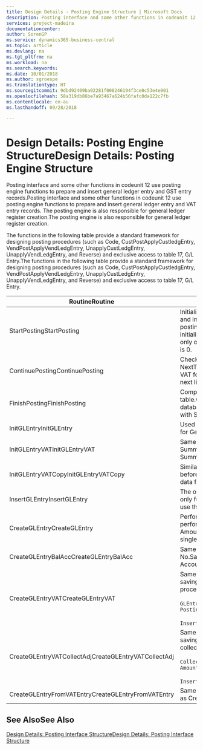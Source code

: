 ```yaml
---
title: Design Details - Posting Engine Structure | Microsoft Docs
description: Posting interface and some other functions in codeunit 12 use posting engine functions to prepare and insert general ledger entry and GST entry records. The posting engine is also responsible for general ledger register creation.
services: project-madeira
documentationcenter: 
author: SorenGP
ms.service: dynamics365-business-central
ms.topic: article
ms.devlang: na
ms.tgt_pltfrm: na
ms.workload: na
ms.search.keywords: 
ms.date: 10/01/2018
ms.author: sgroespe
ms.translationtype: HT
ms.sourcegitcommit: 9dbd92409ba02281f008246194f3ce0c53e4e001
ms.openlocfilehash: 58a319db86be7a93467a624b56fafc0da122c7fb
ms.contentlocale: en-au
ms.lasthandoff: 09/28/2018

---
```

# <a name="design-details-posting-engine-structure"></a><span data-ttu-id="d1189-104">Design Details: Posting Engine Structure</span><span class="sxs-lookup"><span data-stu-id="d1189-104">Design Details: Posting Engine Structure</span></span>
<span data-ttu-id="d1189-105">Posting interface and some other functions in codeunit 12 use posting engine functions to prepare and insert general ledger entry and GST entry records.</span><span class="sxs-lookup"><span data-stu-id="d1189-105">Posting interface and some other functions in codeunit 12 use posting engine functions to prepare and insert general ledger entry and VAT entry records.</span></span> <span data-ttu-id="d1189-106">The posting engine is also responsible for general ledger register creation.</span><span class="sxs-lookup"><span data-stu-id="d1189-106">The posting engine is also responsible for general ledger register creation.</span></span>  
  
 <span data-ttu-id="d1189-107">The functions in the following table provide a standard framework for designing posting procedures (such as Code, CustPostApplyCustledgEntry, VendPostApplyVendLedgEntry, UnapplyCustLedgEntry, UnapplyVendLedgEntry, and Reverse) and exclusive access to table 17, G/L Entry.</span><span class="sxs-lookup"><span data-stu-id="d1189-107">The functions in the following table provide a standard framework for designing posting procedures (such as Code, CustPostApplyCustledgEntry, VendPostApplyVendLedgEntry, UnapplyCustLedgEntry, UnapplyVendLedgEntry, and Reverse) and exclusive access to table 17, G/L Entry.</span></span>  
  
|<span data-ttu-id="d1189-108">Routine</span><span class="sxs-lookup"><span data-stu-id="d1189-108">Routine</span></span>|<span data-ttu-id="d1189-109">Description</span><span class="sxs-lookup"><span data-stu-id="d1189-109">Description</span></span>|  
|-------------|---------------------------------------|  
|<span data-ttu-id="d1189-110">StartPosting</span><span class="sxs-lookup"><span data-stu-id="d1189-110">StartPosting</span></span>|<span data-ttu-id="d1189-111">Initialises posting buffer TempGLEntryBuf, locks G/L Entry and GST Entry tables, and initialises Accounting Period, G/L Register, and Exchange Rate.</span><span class="sxs-lookup"><span data-stu-id="d1189-111">Initializes posting buffer TempGLEntryBuf, locks G/L Entry and VAT Entry tables, and initializes Accounting Period, G/L Register, and Exchange Rate.</span></span> <span data-ttu-id="d1189-112">Should be called only once, then NextEntryNo is 0.</span><span class="sxs-lookup"><span data-stu-id="d1189-112">Should be called only once, then NextEntryNo is 0.</span></span>|  
|<span data-ttu-id="d1189-113">ContinuePosting</span><span class="sxs-lookup"><span data-stu-id="d1189-113">ContinuePosting</span></span>|<span data-ttu-id="d1189-114">Checks and posts unrealised GST for previous transaction increment NextTransactionNo and prepares post of next line.</span><span class="sxs-lookup"><span data-stu-id="d1189-114">Checks and posts unrealized VAT for previous transaction increment NextTransactionNo and prepares post of next line.</span></span>|  
|<span data-ttu-id="d1189-115">FinishPosting</span><span class="sxs-lookup"><span data-stu-id="d1189-115">FinishPosting</span></span>|<span data-ttu-id="d1189-116">Completes posting by inserting G/L entries from temporary buffer into database table.</span><span class="sxs-lookup"><span data-stu-id="d1189-116">Completes posting by inserting G/L entries from temporary buffer into database table.</span></span> <span data-ttu-id="d1189-117">Always used together with StartPosting.</span><span class="sxs-lookup"><span data-stu-id="d1189-117">Always used together with StartPosting.</span></span> <span data-ttu-id="d1189-118">Checks for inconsistencies.</span><span class="sxs-lookup"><span data-stu-id="d1189-118">Checks for inconsistencies.</span></span>|  
|<span data-ttu-id="d1189-119">InitGLEntry</span><span class="sxs-lookup"><span data-stu-id="d1189-119">InitGLEntry</span></span>|<span data-ttu-id="d1189-120">Used to initialise new G/L entry for Gen. Jnl Line.</span><span class="sxs-lookup"><span data-stu-id="d1189-120">Used to initialize new G/L entry for Gen. Jnl Line.</span></span> <span data-ttu-id="d1189-121">Returns GLEntry as parameter.</span><span class="sxs-lookup"><span data-stu-id="d1189-121">Returns GLEntry as parameter.</span></span>|  
|<span data-ttu-id="d1189-122">InitGLEntryVAT</span><span class="sxs-lookup"><span data-stu-id="d1189-122">InitGLEntryVAT</span></span>|<span data-ttu-id="d1189-123">Same as InitGLEntry, but also assigns Bal. Account No. and SummarizeVAT.</span><span class="sxs-lookup"><span data-stu-id="d1189-123">Same as InitGLEntry, but also assigns Bal. Account No. and SummarizeVAT.</span></span>|  
|<span data-ttu-id="d1189-124">InitGLEntryVATCopy</span><span class="sxs-lookup"><span data-stu-id="d1189-124">InitGLEntryVATCopy</span></span>|<span data-ttu-id="d1189-125">Similar to InitGLEntryGST, but also copies posting groups data from GST Entry before SummariseGST.</span><span class="sxs-lookup"><span data-stu-id="d1189-125">Similar to InitGLEntryVAT, but also copies posting groups data from VAT Entry before SummarizeVAT.</span></span>|  
|<span data-ttu-id="d1189-126">InsertGLEntry</span><span class="sxs-lookup"><span data-stu-id="d1189-126">InsertGLEntry</span></span>|<span data-ttu-id="d1189-127">The only function that inserts G/L entry into global TempGLEntryBuf table.</span><span class="sxs-lookup"><span data-stu-id="d1189-127">The only function that inserts G/L entry into global TempGLEntryBuf table.</span></span> <span data-ttu-id="d1189-128">Always use this function for insert.</span><span class="sxs-lookup"><span data-stu-id="d1189-128">Always use this function for insert.</span></span>|  
|<span data-ttu-id="d1189-129">CreateGLEntry</span><span class="sxs-lookup"><span data-stu-id="d1189-129">CreateGLEntry</span></span>|<span data-ttu-id="d1189-130">Performs an InitGLEntry, assigns Additional Currency Amount, and then performs InsertGLEntry.</span><span class="sxs-lookup"><span data-stu-id="d1189-130">Performs an InitGLEntry, assigns Additional Currency Amount, and then performs InsertGLEntry.</span></span> <span data-ttu-id="d1189-131">Replaces several lines of code with a single function call.</span><span class="sxs-lookup"><span data-stu-id="d1189-131">Replaces several lines of code with a single function call.</span></span>|  
|<span data-ttu-id="d1189-132">CreateGLEntryBalAcc</span><span class="sxs-lookup"><span data-stu-id="d1189-132">CreateGLEntryBalAcc</span></span>|<span data-ttu-id="d1189-133">Same as CreateGLEntry, but also assigns Bal. Account Type and Bal. Account No.</span><span class="sxs-lookup"><span data-stu-id="d1189-133">Same as CreateGLEntry, but also assigns Bal. Account Type and Bal. Account No.</span></span>|  
|<span data-ttu-id="d1189-134">CreateGLEntryVAT</span><span class="sxs-lookup"><span data-stu-id="d1189-134">CreateGLEntryVAT</span></span>|<span data-ttu-id="d1189-135">Same as CreateGLEntry, but with additional processing for posting groups and saving to temporary GST buffer:</span><span class="sxs-lookup"><span data-stu-id="d1189-135">Same as CreateGLEntry, but with additional processing for posting groups and saving to temporary VAT buffer:</span></span><br /><br /> `GLEntry.CopyPostingGroupsFromDtldCVBuf(DtldCVLedgEntryBuf,GenJnlLine."Gen. Posting Type");`<br /><br /> `InsertVATEntriesFromTemp(DtldCVLedgEntryBuf,GLEntry);`|  
|<span data-ttu-id="d1189-136">CreateGLEntryVATCollectAdj</span><span class="sxs-lookup"><span data-stu-id="d1189-136">CreateGLEntryVATCollectAdj</span></span>|<span data-ttu-id="d1189-137">Same as CreateGLEntry, but with additional collection of adjustments and saving to temporary GST buffer:</span><span class="sxs-lookup"><span data-stu-id="d1189-137">Same as CreateGLEntry, but with additional collection of adjustments and saving to temporary VAT buffer:</span></span><br /><br /> `CollectAdjustment(AdjAmount,GLEntry.Amount,GLEntry."Additional-Currency Amount",OriginalDateSet);`<br /><br /> `InsertVATEntriesFromTemp(DtldCVLedgEntryBuf,GLEntry);`|  
|<span data-ttu-id="d1189-138">CreateGLEntryFromVATEntry</span><span class="sxs-lookup"><span data-stu-id="d1189-138">CreateGLEntryFromVATEntry</span></span>|<span data-ttu-id="d1189-139">Same as CreateGLEntry, but also copies posting groups from GST entry.</span><span class="sxs-lookup"><span data-stu-id="d1189-139">Same as CreateGLEntry, but also copies posting groups from VAT entry.</span></span>|  
  
## <a name="see-also"></a><span data-ttu-id="d1189-140">See Also</span><span class="sxs-lookup"><span data-stu-id="d1189-140">See Also</span></span>  
 [<span data-ttu-id="d1189-141">Design Details: Posting Interface Structure</span><span class="sxs-lookup"><span data-stu-id="d1189-141">Design Details: Posting Interface Structure</span></span>](design-details-posting-interface-structure.md)
